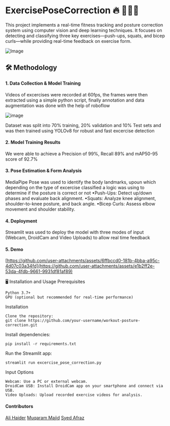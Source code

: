 # ExercisePoseCorrection 🔥 🏋🏻‍♂️
This project implements a real-time fitness tracking and posture correction system using computer vision and deep learning techniques. It focuses on detecting and classifying three key exercises—push-ups, squats, and bicep curls—while providing real-time feedback on exercise form.

  
![Image](https://github.com/user-attachments/assets/e62fb81f-44cf-483b-812c-6f014d3dce2a)



 

## 🛠️ Methodology
#### 1. Data Collection & Model Training

   Videos of excercises were recorded at 60fps, the frames were then extracted using a simple python script, finally annotation and data augmentation was done with the help of roboflow
    
![image](https://github.com/user-attachments/assets/d0c44cb2-5ad9-462f-9224-b89a302045c7)

Dataset was split into 70% training, 20% validation and 10% Test sets and was then trained using YOLOv8 for robust and fast excercise detection 

#### 2. Model Training Results

  We were able to achieve a Precision of 99%, Recall 89% and mAP50-95 score of 92.7%
       

#### 3. Pose Estimation & Form Analysis

  MediaPipe Pose was used to identify the body landmarks, upoun which depending on the type of excercise classified a logic was using to determine if the posture is correct or not
        •Push-Ups: Detect up/down phases and evaluate back alignment.
        •Squats: Analyze knee alignment, shoulder-to-knee posture, and back angle.
        •Bicep Curls: Assess elbow movement and shoulder stability.

#### 4. Deployment
  Streamlit was used to deploy the model with three modes of input (Webcam, DroidCam and Video Uploads) to allow real time feedback 

#### 5. Demo

[https://github.com/user-attachments/assets/6ffbccd0-181b-4bba-a95c-4d07c03a34fd](https://github.com/user-attachments/assets/e1b2ff2e-53da-4fdb-9661-9931df81af89)



🖥️ Installation and Usage
Prerequisites

    Python 3.7+
    GPU (optional but recommended for real-time performance)

Installation

    Clone the repository:
    git clone https://github.com/your-username/workout-posture-correction.git

Install dependencies:

    pip install -r requirements.txt

Run the Streamlit app:

    streamlit run excercise_pose_correction.py

Input Options

    Webcam: Use a PC or external webcam.
    DroidCam USB: Install DroidCam app on your smartphone and connect via USB.
    Video Uploads: Upload recorded exercise videos for analysis.


#### Contributors
  [Ali Haider](https://github.com/AliH17)
  [Muqaram Majid](https://github.com/Muqaram0)
  [Syed Afraz](https://github.com/RageRolling)
  
